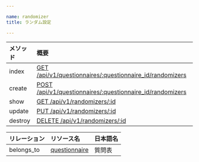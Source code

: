 ```yaml
---

name: randomizer
title: ランダム設定

---
```


|メソッド|概要|
|:---|:---|
|index|[GET /api/v1/questionnaires/:questionnaire_id/randomizers](#randomizer_index)|
|create|[POST /api/v1/questionnaires/:questionnaire_id/randomizers](#randomizer_create)|
|show|[GET /api/v1/randomizers/:id](#randomizer_show)|
|update|[PUT /api/v1/randomizers/:id](#randomizer_update)|
|destroy|[DELETE /api/v1/randomizers/:id](#randomizer_delete)|

|リレーション|リソース名|日本語名|
|:---|:---|:---|
|belongs_to|[questionnaire](#questionnaire)|質問表|